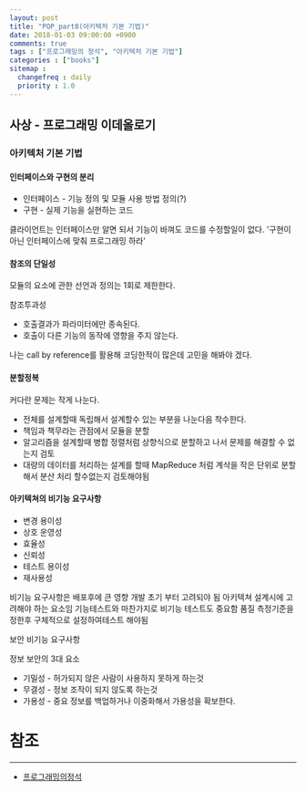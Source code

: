 ```yaml
---
layout: post
title: "POP_part8(아키텍처 기본 기법)"
date: 2018-01-03 09:00:00 +0900
comments: true
tags : ["프로그래밍의 정석", "아키텍처 기본 기법"]
categories : ["books"]
sitemap :
  changefreq : daily
  priority : 1.0
---
```


## 사상 - 프로그래밍 이데올로기

### 아키텍처 기본 기법

#### 인터페이스와 구현의 분리

* 인터페이스 - 기능 정의 및 모듈 사용 방법 정의(?)
* 구현 - 실제 기능을 실현하는 코드

클라이언트는 인터페이스만 알면 되서 기능이 바껴도 코드를 수정할일이 없다.
'구현이 아닌 인터페이스에 맞춰 프로그래밍 하라'

#### 참조의 단일성

모듈의 요소에 관한 선언과 정의는 1회로 제한한다.

참조투과성

* 호출결과가 파라미터에만 종속된다.
* 호출이 다른 기능의 동작에 영향을 주지 않는다.

나는 call by reference를 활용해 코딩한적이 많은데 고민을 해봐야 겠다.

#### 분할정복

커다란 문제는 작게 나눈다.
* 전체를 설계할때 독립해서 설계할수 있는 부분을 나눈다음 착수한다.
* 책임과 책무라는 관점에서 모듈을 분할
* 알고리즘을 설계할때 병합 정렬처럼 상향식으로 분할하고 나서 문제를 해결할 수 없는지 검토
* 대량의 데이터를 처리하는 설계를 할때 MapReduce 처럼 계삭을 작은 단위로 분할 해서 분산 처리 할수없는지 검토해야됨

#### 아키텍쳐의 비기능 요구사항

* 변경 용이성
* 상호 운영성
* 효율성
* 신뢰성
* 테스트 용이성
* 재사용성

비기능 요구사항은 배포후에 큰 영향 개발 초기 부터 고려되야 됨
아키텍쳐 설계시에 고려해야 하는 요소임
기능테스트와 마찬가지로 비기능 테스트도 중요함 품질 측정기준을 정한후 구체적으로 설정하여테스트 해야됨

보안 비기능 요구사항

정보 보안의 3대 요소
* 기밀성 - 허가되지 않은 사람이 사용하지 못하게 하는것
* 무결성 - 정보 조작이 되지 않도록 하는것
* 가용성 - 중요 정보를 백업하거나 이중화해서 가용성을 확보한다.



# 참조 
-----
* [프로그래밍의정석](http://www.yes24.com/24/Goods/55254076?Acode=101)
